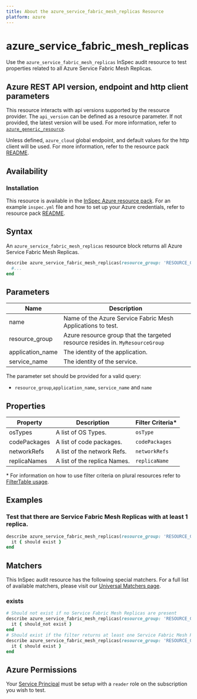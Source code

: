 ```yaml
---
title: About the azure_service_fabric_mesh_replicas Resource
platform: azure
---
```


# azure_service_fabric_mesh_replicas

Use the `azure_service_fabric_mesh_replicas` InSpec audit resource to test properties related to all Azure Service Fabric Mesh Replicas.

## Azure REST API version, endpoint and http client parameters

This resource interacts with api versions supported by the resource provider.
The `api_version` can be defined as a resource parameter.
If not provided, the latest version will be used.
For more information, refer to [`azure_generic_resource`](azure_generic_resource.md).

Unless defined, `azure_cloud` global endpoint, and default values for the http client will be used.
For more information, refer to the resource pack [README](../../README.md).

## Availability

### Installation

This resource is available in the [InSpec Azure resource pack](https://github.com/inspec/inspec-azure).
For an example `inspec.yml` file and how to set up your Azure credentials, refer to resource pack [README](../../README.md#Service-Principal).

## Syntax

An `azure_service_fabric_mesh_replicas` resource block returns all Azure Service Fabric Mesh Replicas.

```ruby
describe azure_service_fabric_mesh_replicas(resource_group: 'RESOURCE_GROUP', application_name: 'SERVICE_FABRIC_MESH_APPLICATION_NAME', service_name: 'SERVICE_FABRIC_MESH_SERVICE_NAME') do
  #...
end
```

## Parameters
| Name           | Description                                                                      |
|----------------|----------------------------------------------------------------------------------|
| name           | Name of the Azure Service Fabric Mesh Applications to test.                      |
| resource_group | Azure resource group that the targeted resource resides in. `MyResourceGroup`    |
| application_name | The identity of the application.                                               |
| service_name   | The identity of the service.                                                     | 

The parameter set should be provided for a valid query:
- `resource_group`,`application_name`, `service_name` and `name`

## Properties

|Property                        | Description                                                            | Filter Criteria<superscript>*</superscript> |
|--------------------------------|------------------------------------------------------------------------|------------------|
| osTypes                        | A list of OS Types.                                                    | `osType`         |
| codePackages                   | A list of code packages.                                               | `codePackages`    |
| networkRefs                    | A list of the network Refs.                                            | `networkRefs`     |
| replicaNames                   | A list of the replica Names.                                           | `replicaName`     |

<superscript>*</superscript> For information on how to use filter criteria on plural resources refer to [FilterTable usage](https://github.com/inspec/inspec/blob/master/dev-docs/filtertable-usage.md).

## Examples


### Test that there are Service Fabric Mesh Replicas with at least 1 replica.

```ruby
describe azure_service_fabric_mesh_replicas(resource_group: 'RESOURCE_GROUP', application_name: 'SERVICE_FABRIC_MESH_APPLICATION_NAME', service_name: 'SERVICE_FABRIC_MESH_SERVICE_NAME').where{ replicaName > 1 } do
  it { should exist }
end
```

## Matchers

This InSpec audit resource has the following special matchers. For a full list of available matchers, please visit our [Universal Matchers page](https://www.inspec.io/docs/reference/matchers/).

### exists

```ruby
# Should not exist if no Service Fabric Mesh Replicas are present
describe azure_service_fabric_mesh_replicas(resource_group: 'RESOURCE_GROUP', application_name: 'SERVICE_FABRIC_MESH_APPLICATION_NAME', service_name: 'SERVICE_FABRIC_MESH_SERVICE_NAME') do
  it { should_not exist }
end
# Should exist if the filter returns at least one Service Fabric Mesh Replicas
describe azure_service_fabric_mesh_replicas(resource_group: 'RESOURCE_GROUP', application_name: 'SERVICE_FABRIC_MESH_APPLICATION_NAME', service_name: 'SERVICE_FABRIC_MESH_SERVICE_NAME') do
  it { should exist }
end
```
## Azure Permissions

Your [Service Principal](https://docs.microsoft.com/en-us/azure/azure-resource-manager/resource-group-create-service-principal-portal) must be setup with a `reader` role on the subscription you wish to test.